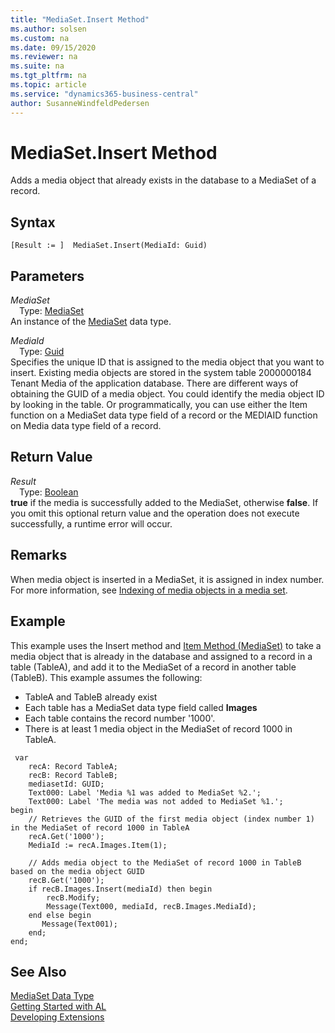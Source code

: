 ```yaml
---
title: "MediaSet.Insert Method"
ms.author: solsen
ms.custom: na
ms.date: 09/15/2020
ms.reviewer: na
ms.suite: na
ms.tgt_pltfrm: na
ms.topic: article
ms.service: "dynamics365-business-central"
author: SusanneWindfeldPedersen
---
```

[//]: # (START>DO_NOT_EDIT)
[//]: # (IMPORTANT:Do not edit any of the content between here and the END>DO_NOT_EDIT.)
[//]: # (Any modifications should be made in the .xml files in the ModernDev repo.)
# MediaSet.Insert Method
Adds a media object that already exists in the database to a MediaSet of a record.


## Syntax
```
[Result := ]  MediaSet.Insert(MediaId: Guid)
```
## Parameters
*MediaSet*  
&emsp;Type: [MediaSet](mediaset-data-type.md)  
An instance of the [MediaSet](mediaset-data-type.md) data type.  

*MediaId*  
&emsp;Type: [Guid](../guid/guid-data-type.md)  
Specifies the unique ID that is assigned to the media object that you want to insert. Existing media objects are stored in the system table 2000000184 Tenant Media of the application database. There are different ways of obtaining the GUID of a media object. You could identify the media object ID by looking in the table. Or programmatically, you can use either the Item function on a MediaSet data type field of a record or the MEDIAID function on Media data type field of a record.
          


## Return Value
*Result*  
&emsp;Type: [Boolean](../boolean/boolean-data-type.md)  
**true** if the media is successfully added to the MediaSet, otherwise **false**. If you omit this optional return value and the operation does not execute successfully, a runtime error will occur.    


[//]: # (IMPORTANT: END>DO_NOT_EDIT)

## Remarks  
When media object is inserted in a MediaSet, it is assigned in index number. For more information, see [Indexing of media objects in a media set](../../devenv-working-with-media-on-records.md).

## Example  
This example uses the Insert method and [Item Method \(MediaSet\)](../../methods-auto/mediaset/mediaset-item-method.md) to take a media object that is already in the database and assigned to a record in a table (TableA), and add it to the MediaSet of a record in another table (TableB). This example assumes the following:

-   TableA and TableB already exist
-   Each table has a MediaSet data type field called **Images**
-   Each table contains the record number '1000'.
-   There is at least 1 media object in the MediaSet of record 1000 in TableA.

```
 var
    recA: Record TableA;
    recB: Record TableB;
    mediasetId: GUID;
    Text000: Label 'Media %1 was added to MediaSet %2.';
    Text000: Label 'The media was not added to MediaSet %1.';
begin
    // Retrieves the GUID of the first media object (index number 1) in the MediaSet of record 1000 in TableA
    recA.Get('1000');  
    MediaId := recA.Images.Item(1);
    
    // Adds media object to the MediaSet of record 1000 in TableB based on the media object GUID
    recB.Get('1000');
    if recB.Images.Insert(mediaId) then begin
        recB.Modify;    
        Message(Text000, mediaId, recB.Images.MediaId);
    end else begin
       Message(Text001);
    end;
end;
``` 

## See Also
[MediaSet Data Type](mediaset-data-type.md)  
[Getting Started with AL](../../devenv-get-started.md)  
[Developing Extensions](../../devenv-dev-overview.md)